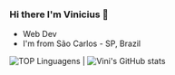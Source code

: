 ### Hi there I'm Vinicius  👋

* Web Dev
* I'm from São Carlos - SP, Brazil

![TOP Linguagens](https://github-readme-stats.vercel.app/api/top-langs/?username=viniciussm07&layout=compact&theme=radical) | ![Vini's GitHub stats](https://github-readme-stats.vercel.app/api?username=viniciussm07&show_icons=true&theme=radical)
